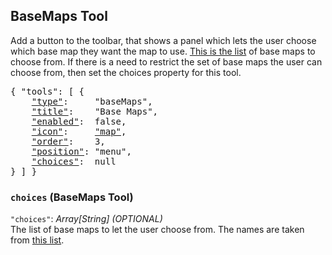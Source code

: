 ## BaseMaps Tool

Add a button to the toolbar, that shows a panel which lets the user choose which base map they want the map to use.
[This is the list](#basemap-viewer) of base maps to choose from.
If there is a need to restrict the set of base maps the user can choose from, then set the choices property for this tool.

<pre>
{ "tools": [ {
    <a href="#type-tool"        >"type"</a>:     "baseMaps",
    <a href="#title-tool"       >"title"</a>:    "Base Maps",
    <a href="#enabled-tool"     >"enabled"</a>:  false,
    <a href="#icon-tool"        >"icon"</a>:     <a href="https://material.io/tools/icons/?icon=map" target="material">"map"</a>,
    <a href="#order-tool"       >"order"</a>:    3,
    <a href="#position-tool"    >"position"</a>: "menu",
    <a href="#choices-basemaps-tool">"choices"</a>:  null
} ] }
</pre>

### `choices` (BaseMaps Tool)
`"choices"`: *Array[String]* *(OPTIONAL)*  
The list of base maps to let the user choose from.
The names are taken from [this list](#basemap-viewer).

